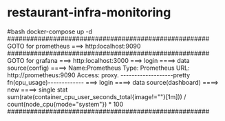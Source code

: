 # restaurant-infra-monitoring
#bash
docker-compose up -d
#####################################################
GOTO for prometheus ===> http:localhost:9090
#####################################################
GOTO for grafana ===> http:localhost:3000
===> login ====> data source(config) ====>
Name:Prometheus
Type: Prometheus
URL: http://prometheus:9090
Access: proxy.
-------------------pretty fn(cpu_usage)-------------
===> login ====> data source(dashboard) ====> new ====> single stat
sum(rate(container_cpu_user_seconds_total{image!=""}[1m])) /
count(node_cpu{mode="system"}) * 100
#####################################################

